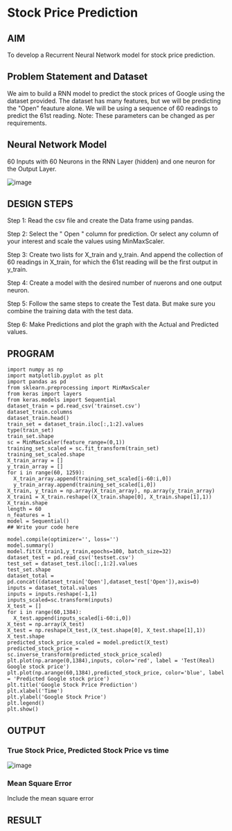 # Stock Price Prediction

## AIM

To develop a Recurrent Neural Network model for stock price prediction.

## Problem Statement and Dataset

We aim to build a RNN model to predict the stock prices of Google using the dataset provided. The dataset has many features, but we will be predicting the "Open" feauture alone. We will be using a sequence of 60 readings to predict the 61st reading.
Note: These parameters can be changed as per requirements.

## Neural Network Model

60 Inputs with 60 Neurons in the RNN Layer (hidden) and one neuron for the Output Layer.

![image](https://user-images.githubusercontent.com/69795479/195600743-1b104264-abcf-454e-9807-62c09cb6741c.png)


## DESIGN STEPS

Step 1:
Read the csv file and create the Data frame using pandas.

Step 2:
Select the " Open " column for prediction. Or select any column of your interest and scale the values using MinMaxScaler.

Step 3:
Create two lists for X_train and y_train. And append the collection of 60 readings in X_train, for which the 61st reading will be the first output in y_train.

Step 4:
Create a model with the desired number of nuerons and one output neuron.

Step 5:
Follow the same steps to create the Test data. But make sure you combine the training data with the test data.

Step 6:
Make Predictions and plot the graph with the Actual and Predicted values.

## PROGRAM
```
import numpy as np
import matplotlib.pyplot as plt
import pandas as pd
from sklearn.preprocessing import MinMaxScaler
from keras import layers
from keras.models import Sequential
dataset_train = pd.read_csv('trainset.csv')
dataset_train.columns
dataset_train.head()
train_set = dataset_train.iloc[:,1:2].values
type(train_set)
train_set.shape
sc = MinMaxScaler(feature_range=(0,1))
training_set_scaled = sc.fit_transform(train_set)
training_set_scaled.shape
X_train_array = []
y_train_array = []
for i in range(60, 1259):
  X_train_array.append(training_set_scaled[i-60:i,0])
  y_train_array.append(training_set_scaled[i,0])
X_train, y_train = np.array(X_train_array), np.array(y_train_array)
X_train1 = X_train.reshape((X_train.shape[0], X_train.shape[1],1))
X_train.shape
length = 60
n_features = 1
model = Sequential()
## Write your code here

model.compile(optimizer='', loss='')
model.summary()
model.fit(X_train1,y_train,epochs=100, batch_size=32)
dataset_test = pd.read_csv('testset.csv')
test_set = dataset_test.iloc[:,1:2].values
test_set.shape
dataset_total = pd.concat((dataset_train['Open'],dataset_test['Open']),axis=0)
inputs = dataset_total.values
inputs = inputs.reshape(-1,1)
inputs_scaled=sc.transform(inputs)
X_test = []
for i in range(60,1384):
  X_test.append(inputs_scaled[i-60:i,0])
X_test = np.array(X_test)
X_test = np.reshape(X_test,(X_test.shape[0], X_test.shape[1],1))
X_test.shape
predicted_stock_price_scaled = model.predict(X_test)
predicted_stock_price = sc.inverse_transform(predicted_stock_price_scaled)
plt.plot(np.arange(0,1384),inputs, color='red', label = 'Test(Real) Google stock price')
plt.plot(np.arange(60,1384),predicted_stock_price, color='blue', label = 'Predicted Google stock price')
plt.title('Google Stock Price Prediction')
plt.xlabel('Time')
plt.ylabel('Google Stock Price')
plt.legend()
plt.show()
```


## OUTPUT

### True Stock Price, Predicted Stock Price vs time

![image](https://user-images.githubusercontent.com/69795479/195597363-c7d2349e-d395-491b-bc9f-d1a444df1a55.png)

### Mean Square Error

Include the mean square error

## RESULT
